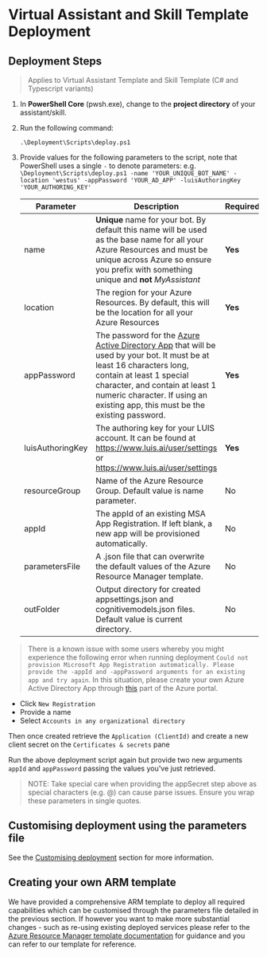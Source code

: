 # Virtual Assistant and Skill Template Deployment

## Deployment Steps 

> Applies to Virtual Assistant Template and Skill Template (C# and Typescript variants)

1. In **PowerShell Core** (pwsh.exe), change to the **project directory** of your assistant/skill.
2. Run the following command:
    ```shell
    .\Deployment\Scripts\deploy.ps1
    ```
3. Provide values for the following parameters to the script, note that PowerShell uses a single `-` to denote parameters: e.g. `\Deployment\Scripts\deploy.ps1 -name 'YOUR_UNIQUE_BOT_NAME' -location 'westus' -appPassword 'YOUR_AD_APP' -luisAuthoringKey 'YOUR_AUTHORING_KEY'`

    Parameter | Description | Required
    --------- | ----------- | --------
    name | **Unique** name for your bot. By default this name will be used as the base name for all your Azure Resources and must be unique across Azure so ensure you prefix with something unique and **not** *MyAssistant* | **Yes**
    location | The region for your Azure Resources. By default, this will be the location for all your Azure Resources | **Yes**
    appPassword | The password for the [Azure Active Directory App](https://ms.portal.azure.com/#blade/Microsoft_AAD_IAM/ActiveDirectoryMenuBlade/Overview) that will be used by your bot. It must be at least 16 characters long, contain at least 1 special character, and contain at least 1 numeric character. If using an existing app, this must be the existing password. | **Yes**
    luisAuthoringKey | The authoring key for your LUIS account. It can be found at https://www.luis.ai/user/settings or https://www.luis.ai/user/settings | **Yes**
    resourceGroup | Name of the Azure Resource Group. Default value is name parameter. | No
    appId | The appId of an existing MSA App Registration. If left blank, a new app will be provisioned automatically. | No
    parametersFile | A .json file that can overwrite the default values of the Azure Resource Manager template. | No
    outFolder | Output directory for created appsettings.json and cognitivemodels.json files. Default value is current directory. | No

> There is a known issue with some users whereby you might experience the following error when running deployment `Could not provision Microsoft App Registration automatically. Please provide the -appId and -appPassword arguments for an existing app and try again`. In this situation, please create your own Azure Active Directory App through [this](https://ms.portal.azure.com/#blade/Microsoft_AAD_IAM/ActiveDirectoryMenuBlade/RegisteredAppsPreview) part of the Azure portal.
- Click `New Registration`
- Provide a name
- Select `Accounts in any organizational directory`

Then once created retrieve the `Application (ClientId)` and create a new client secret on the `Certificates & secrets` pane

Run the above deployment script again but provide two new arguments `appId` and `appPassword` passing the values you've just retrieved.

> NOTE: Take special care when providing the appSecret step above as special characters (e.g. @) can cause parse issues. Ensure you wrap these parameters in single quotes.

## Customising deployment using the parameters file

See the [Customising deployment](/docs/advanced/assistant/customisingdeployment.md) section for more information.

## Creating your own ARM template

We have provided a comprehensive ARM template to deploy all required capabilities which can be customised through the parameters file detailed in the previous section. If however you want to make more substantial changes - such as re-using existing deployed services please refer to the [Azure Resource Manager template documentation](https://docs.microsoft.com/en-us/azure/azure-resource-manager/resource-group-authoring-templates) for guidance and you can refer to our template for reference.